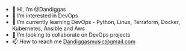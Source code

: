 - 👋 Hi, I’m @Dandiggas
- 👀 I’m interested in DevOps
- 🌱 I’m currently learning DevOps - Python, Linux, Terraform, Docker, Kubernetes, Ansible and Aws
- 💞️ I’m looking to collaborate on DevOps projects
- 📫 How to reach me Dandiggasmusic@gmail.com

<!---
Dandiggas/Dandiggas is a ✨ special ✨ repository because its `README.md` (this file) appears on your GitHub profile.
You can click the Preview link to take a look at your changes.
--->
